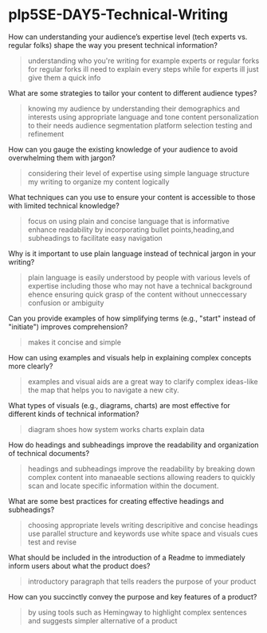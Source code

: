 # plp5SE-DAY5-Technical-Writing
How can understanding your audience’s expertise level (tech experts vs. regular folks) shape the way you present technical information?
>understanding who you're writing for example experts or regular forks
>for regular forks ill need to explain every steps while for experts ill just give them a quick info

What are some strategies to tailor your content to different audience types?
>knowing my audience by understanding their demographics and interests
>using appropriate language and tone 
>content personalization to their needs
>audience segmentation
>platform selection
>testing and refinement

How can you gauge the existing knowledge of your audience to avoid overwhelming them with jargon?
>considering their level of expertise 
>using simple language
>structure my writing to organize my content logically

What techniques can you use to ensure your content is accessible to those with limited technical knowledge?
>focus on using plain and concise language that is informative
>enhance readability by incorporating bullet points,heading,and subheadings to facilitate easy navigation

Why is it important to use plain language instead of technical jargon in your writing?
>plain language is easily understood by people with various levels of expertise including those who may not have a technical background 
ehence ensuring quick grasp of the content without unneccessary confusion or ambiguity

Can you provide examples of how simplifying terms (e.g., "start" instead of "initiate") improves comprehension?
>makes it concise and simple

How can using examples and visuals help in explaining complex concepts more clearly?
>examples  and visual aids are a great way to clarify complex ideas-like the map that helps you to navigate a new city.

What types of visuals (e.g., diagrams, charts) are most effective for different kinds of technical information?
>diagram shoes how system works
>charts explain data

How do headings and subheadings improve the readability and organization of technical documents?
>headings and subheadings improve the readability by breaking down complex content into manaeable sections allowing readers to quickly scan and locate specific information within the document.

What are some best practices for creating effective headings and subheadings?
>choosing appropriate levels
>writing descripitive and concise headings
>use parallel structure and keywords
>use white space and visuals cues
>test and revise

What should be included in the introduction of a Readme to immediately inform users about what the product does?
>introductory paragraph that tells readers the purpose of your product

How can you succinctly convey the purpose and key features of a product?
>by using tools such as Hemingway to highlight complex sentences and suggests simpler alternative of a product
